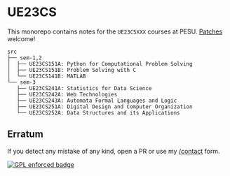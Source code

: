 # UE23CS

This monorepo contains notes for the ``UE23CSXXX`` courses at PESU. [Patches](mailto:mail@polarhive.net?subject=UE23CS) welcome!

```
src
├── sem-1,2
│  ├── UE23CS151A: Python for Computational Problem Solving
│  ├── UE23CS151B: Problem Solving with C
│  └── UE23CS141B: MATLAB
└── sem-3
   ├── UE23CS241A: Statistics for Data Science
   ├── UE23CS242A: Web Technologies
   ├── UE23CS243A: Automata Formal Languages and Logic
   ├── UE23CS251A: Digital Design and Computer Organization
   └── UE23CS252A: Data Structures and its Applications
```

## Erratum

If you detect any mistake of any kind, open a PR or use my [/contact](https://polarhive.net/contact) form.

[![GPL enforced badge](https://img.shields.io/badge/GPL-enforced-blue.svg "This project enforces the GPL.")](https://gplenforced.org)

